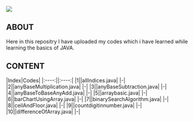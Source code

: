<img src = "https://i1.wp.com/softwareengineeringdaily.com/wp-content/uploads/2020/01/Java-Debugging-Tips-881x441.jpg?resize=730%2C389&ssl=1">

## ABOUT
Here in this repositry I have uploaded my codes which i have learned while learning the basics of JAVA.

## CONTENT

|Index|Codes|
|:----:||:----:|
|1||allIndices.java|
|-|
|2||anyBaseMultiplication.java|
|-|
|3||anyBaseSubtraction.java|
|-|
|4||anyBaseToBaseAnyAdd.java|
|-|
|5||arraybasic.java|
|-|
|6||barChartUsingArray.java|
|-|
|7||binarySearchAlgorithm.java|
|-|
|8||ceilAndFloor.java|
|-|
|9||countdigitinnumber.java|
|-|
|10||differenceOfArray.java|
|-|


